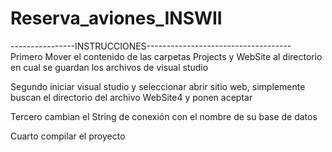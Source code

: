 # Reserva_aviones_INSWII

----------------INSTRUCCIONES------------------------------------
Primero Mover el contenido de las carpetas Projects y WebSite al directorio en cual se guardan los archivos de visual studio

Segundo iniciar visual studio y seleccionar abrir sitio web, simplemente buscan el
directorio del archivo WebSite4 y ponen aceptar

Tercero cambian el String de conexión con el nombre de su base de datos

Cuarto compilar el proyecto
